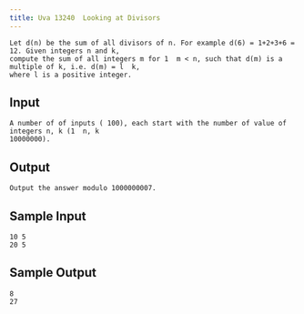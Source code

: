 ```yaml
---
title: Uva 13240  Looking at Divisors
---
```



```
Let d(n) be the sum of all divisors of n. For example d(6) = 1+2+3+6 = 12. Given integers n and k,
compute the sum of all integers m for 1  m < n, such that d(m) is a multiple of k, i.e. d(m) = l  k,
where l is a positive integer.
```

## Input

```
A number of of inputs ( 100), each start with the number of value of integers n, k (1  n, k 
10000000).

```

## Output

```
Output the answer modulo 1000000007.

```

## Sample Input

```
10 5
20 5

```

## Sample Output

```
8
27
```
